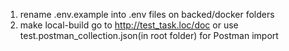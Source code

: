 1. rename .env.example into .env files on backed/docker folders
2. make local-build
go to http://test_task.loc/doc or use test.postman_collection.json(in root folder) for Postman import

